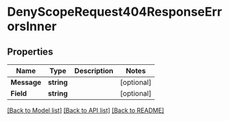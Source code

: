 # DenyScopeRequest404ResponseErrorsInner

## Properties

Name | Type | Description | Notes
------------ | ------------- | ------------- | -------------
**Message** | **string** |  |[optional] 
**Field** | **string** |  |[optional] 

[[Back to Model list]](../README.md#documentation-for-models) [[Back to API list]](../README.md#documentation-for-api-endpoints) [[Back to README]](../README.md)


